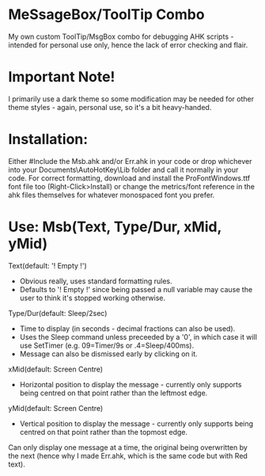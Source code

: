 # MeSsageBox/ToolTip Combo
My own custom ToolTip/MsgBox combo for debugging AHK scripts - intended for personal use only, hence the lack of error checking and flair.

# Important Note!
I primarily use a dark theme so some modification may be needed for other theme styles - again, personal use, so it's a bit heavy-handed.

# Installation:
Either #Include the Msb.ahk and/or Err.ahk in your code or drop whichever into your Documents\AutoHotKey\Lib folder and call it normally in your code.
For correct formatting, download and install the ProFontWindows.ttf font file too (Right-Click>Install) or change the metrics/font reference in the ahk files themselves for whatever monospaced font you prefer.

# Use: Msb(Text, Type/Dur, xMid, yMid)

Text(default: '! Empty !')
 - Obvious really, uses standard formatting rules.
 - Defaults to '! Empty !' since being passed a null variable may cause the user to think it's stopped working otherwise.
 
Type/Dur(default: Sleep/2sec)
 - Time to display (in seconds - decimal fractions can also be used).
 - Uses the Sleep command unless preceeded by a '0', in which case it will use SetTimer (e.g. 09=Timer/9s or .4=Sleep/400ms).
 - Message can also be dismissed early by clicking on it.
 
xMid(default: Screen Centre)
 - Horizontal position to display the message - currently only supports being centred on that point rather than the leftmost edge.
 
yMid(default: Screen Centre)
 - Vertical position to display the message - currently only supports being centred on that point rather than the topmost edge.
 
Can only display one message at a time, the original being overwritten by the next (hence why I made Err.ahk, which is the same code but with Red text).
